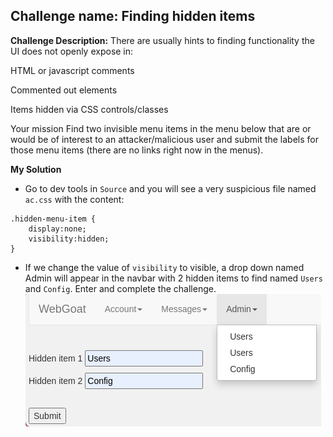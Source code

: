 ## Challenge name: Finding hidden items

**Challenge Description:**
There are usually hints to finding functionality the UI does not openly expose in:

HTML or javascript comments

Commented out elements

Items hidden via CSS controls/classes

Your mission
Find two invisible menu items in the menu below that are or would be of interest to an attacker/malicious user and submit the labels for those menu items (there are no links right now in the menus).

**My Solution**
- Go to dev tools in `Source` and you will see a very suspicious file named `ac.css` with the content:
```
.hidden-menu-item {
    display:none;
    visibility:hidden;
}
```
- If we change the value of `visibility` to visible, a drop down named Admin will appear in the navbar with 2 hidden items to find named `Users` and `Config`. Enter and complete the challenge.
![img](chall-attached/img-1.png)